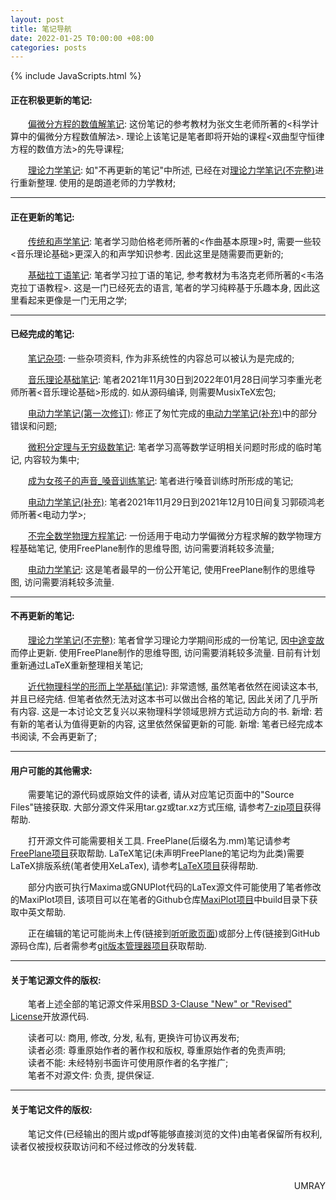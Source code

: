 ```yaml
---
layout: post
title: 笔记导航
date: 2022-01-25 T0:00:00 +08:00
categories: posts
---
```


{% include JavaScripts.html %}

#### 正在积极更新的笔记:  

&emsp;&emsp;[偏微分方程的数值解笔记](/posts/2022/09/11/NSoPDE.html): 这份笔记的参考教材为张文生老师所著的<科学计算中的偏微分方程数值解法>. 理论上该笔记是笔者即将开始的课程<双曲型守恒律方程的数值方法>的先导课程;  

&emsp;&emsp;[理论力学笔记](/posts/2022/09/14/TM.html): 如"不再更新的笔记"中所述, 已经在对[理论力学笔记(不完整)](/posts/2021/11/28/2021y07m01d_tm.html)进行重新整理. 使用的是朗道老师的力学教材;  

* * *

#### 正在更新的笔记:  

&emsp;&emsp;[传统和声学笔记](/posts/2022/07/21/TranditionalHarmonics.html): 笔者学习勋伯格老师所著的<作曲基本原理>时, 需要一些较<音乐理论基础>更深入的和声学知识参考. 因此这里是随需要而更新的;  

&emsp;&emsp;[基础拉丁语笔记](/posts/2022/01/29/BLatin.html): 笔者学习拉丁语的笔记, 参考教材为韦洛克老师所著的<韦洛克拉丁语教程>. 这是一门已经死去的语言, 笔者的学习纯粹基于乐趣本身, 因此这里看起来更像是一门无用之学;  

* * *  

#### 已经完成的笔记:  

&emsp;&emsp;[笔记杂项](/posts/2022/10/19/Others.html): 一些杂项资料, 作为非系统性的内容总可以被认为是完成的;  

&emsp;&emsp;[音乐理论基础笔记](/posts/2022/01/27/MTB.html): 笔者2021年11月30日到2022年01月28日间学习李重光老师所著<音乐理论基础>形成的. 如从源码编译, 则需要MusixTeX宏包;  

&emsp;&emsp;[电动力学笔记(第一次修订)](/posts/2021/12/29/EHM_Sec_V1.html): 修正了匆忙完成的[电动力学笔记(补充)](/posts/2021/11/28/EHM_Sec.html)中的部分错误和问题;  

&emsp;&emsp;[微积分定理与无穷级数笔记](/posts/2021/11/28/Some_Math.html): 笔者学习高等数学证明相关问题时形成的临时笔记, 内容较为集中;  

&emsp;&emsp;[成为女孩子的声音_嗓音训练笔记](/posts/2021/11/28/Become_Girls_Voice.html): 笔者进行嗓音训练时所形成的笔记;  

&emsp;&emsp;[电动力学笔记(补充)](/posts/2021/11/28/EHM_Sec.html): 笔者2021年11月29日到2021年12月10日间复习郭硕鸿老师所著<电动力学>;  

&emsp;&emsp;[不完全数学物理方程笔记](/posts/2021/07/06/mpe.html): 一份适用于电动力学偏微分方程求解的数学物理方程基础笔记, 使用FreePlane制作的思维导图, 访问需要消耗较多流量;  

&emsp;&emsp;[电动力学笔记](/posts/2021/07/05/2021y03m21d_eh.html): 这是笔者最早的一份公开笔记, 使用FreePlane制作的思维导图, 访问需要消耗较多流量.  

* * *

#### 不再更新的笔记:  

&emsp;&emsp;[理论力学笔记(不完整)](/posts/2021/11/28/2021y07m01d_tm.html): 笔者曾学习理论力学期间形成的一份笔记, 因[中途变故](/posts/2021/11/04/tm_pulse.html)而停止更新. 使用FreePlane制作的思维导图, 访问需要消耗较多流量. 目前有计划重新通过LaTeX重新整理相关笔记;  

&emsp;&emsp;[近代物理科学的形而上学基础(笔记)](/posts/2022/01/28/MFMPS.html): 非常遗憾, 虽然笔者依然在阅读这本书, 并且已经完结. 但笔者依然无法对这本书可以做出合格的笔记, 因此关闭了几乎所有内容. 这是一本讨论文艺复兴以来物理科学领域思辨方式运动方向的书. 新增: 若有新的笔者认为值得更新的内容, 这里依然保留更新的可能. 新增: 笔者已经完成本书阅读, 不会再更新了;  

* * *

#### 用户可能的其他需求:  

&emsp;&emsp;需要笔记的源代码或原始文件的读者, 请从对应笔记页面中的"Source Files"链接获取. 大部分源文件采用tar.gz或tar.xz方式压缩, 请参考[7-zip项目](http://www.7-zip.org/)获得帮助.  

&emsp;&emsp;打开源文件可能需要相关工具. FreePlane(后缀名为.mm)笔记请参考[FreePlane项目](https://www.freeplane.org/)获取帮助. LaTeX笔记(未声明FreePlane的笔记均为此类)需要LaTeX排版系统(笔者使用XeLaTex), 请参考[LaTeX项目](https://www.latex-project.org/)获得帮助.  

&emsp;&emsp;部分内嵌可执行Maxima或GNUPlot代码的LaTex源文件可能使用了笔者修改的MaxiPlot项目, 该项目可以在笔者的Github仓库[MaxiPlot项目](https://github.com/Umaru-Xi/MaxiPlot)中build目录下获取中英文帮助.  

&emsp;&emsp;正在编辑的笔记可能尚未上传(链接到[听听歌页面](https://music.163.com/#/playlist?id=7077611946 "听听歌按钮"))或部分上传(链接到GitHub源码仓库), 后者需参考[git版本管理器项目](https://git-scm.com/)获取帮助.  

* * *

#### 关于笔记源文件的版权:  

&emsp;&emsp;笔者上述全部的笔记源文件采用[BSD 3-Clause "New" or "Revised" License](https://choosealicense.com/licenses/bsd-3-clause-clear/)开放源代码.  

&emsp;&emsp;读者可以: 商用, 修改, 分发, 私有, 更换许可协议再发布;  
&emsp;&emsp;读者必须: 尊重原始作者的著作权和版权, 尊重原始作者的免责声明;  
&emsp;&emsp;读者不能: 未经特别书面许可使用原作者的名字推广;  
&emsp;&emsp;笔者不对源文件: 负责, 提供保证.  

* * *

#### 关于笔记文件的版权:  

&emsp;&emsp;笔记文件(已经输出的图片或pdf等能够直接浏览的文件)由笔者保留所有权利, 读者仅被授权获取访问和不经过修改的分发转载.  


&emsp;&emsp;
<p align="right">UMRAY</p>
